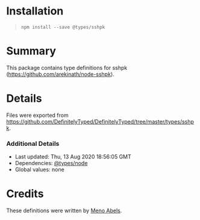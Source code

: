 # Installation
> `npm install --save @types/sshpk`

# Summary
This package contains type definitions for sshpk (https://github.com/arekinath/node-sshpk).

# Details
Files were exported from https://github.com/DefinitelyTyped/DefinitelyTyped/tree/master/types/sshpk.

### Additional Details
 * Last updated: Thu, 13 Aug 2020 18:56:05 GMT
 * Dependencies: [@types/node](https://npmjs.com/package/@types/node)
 * Global values: none

# Credits
These definitions were written by [Meno Abels](https://github.com/mabels).
